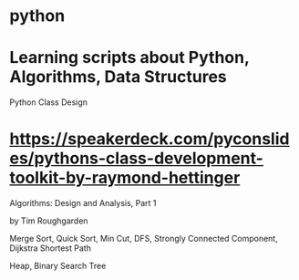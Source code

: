 # python

Learning scripts about Python, Algorithms, Data Structures
=====================
Python Class Design 

https://speakerdeck.com/pyconslides/pythons-class-development-toolkit-by-raymond-hettinger
=====================

Algorithms: Design and Analysis, Part 1

by Tim Roughgarden

Merge Sort, Quick Sort, Min Cut, DFS, Strongly Connected Component, Dijkstra Shortest Path

Heap, Binary Search Tree
